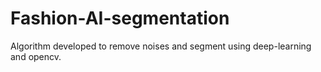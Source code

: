 # Fashion-AI-segmentation
Algorithm developed to remove noises and segment using deep-learning and opencv.
